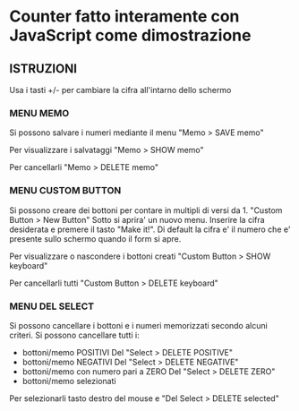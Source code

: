 # Counter fatto interamente con JavaScript come dimostrazione

## ISTRUZIONI

Usa i tasti +/- per cambiare la cifra all'intarno dello schermo

### MENU MEMO
Si possono salvare i numeri mediante il menu "Memo > SAVE memo"

Per visualizzare i salvataggi "Memo > SHOW memo"

Per cancellarli "Memo > DELETE memo"

### MENU CUSTOM BUTTON

Si possono creare dei bottoni per contare in multipli di versi da 1.
"Custom Button > New Button"
Sotto si aprira' un nuovo menu. Inserire la cifra desiderata e premere il tasto "Make it!". Di default la cifra e' il numero che e' presente sullo schermo quando il form si apre.

Per visualizzare o nascondere i bottoni creati "Custom Button > SHOW keyboard"

Per cancellarli tutti "Custom Button > DELETE keyboard"


### MENU DEL SELECT

Si possono cancellare i bottoni e i numeri memorizzati secondo alcuni criteri.
Si possono cancellare tutti i:
- bottoni/memo POSITIVI Del "Select > DELETE POSITIVE"
- bottoni/memo NEGATIVI Del "Select > DELETE NEGATIVE"
- bottoni/memo con numero pari a ZERO Del "Select > DELETE ZERO"
- bottoni/memo selezionati

Per selezionarli tasto destro del mouse e "Del Select > DELETE selected"